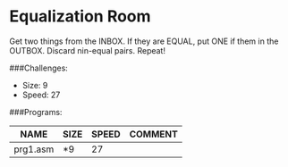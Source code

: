 # Equalization Room

Get two things from the INBOX. If they are EQUAL, put ONE if them in the OUTBOX. Discard nin-equal pairs. 
Repeat!

###Challenges:
- Size:  9
- Speed: 27

###Programs:

|NAME|SIZE|SPEED|COMMENT|
| --- | --- | --- | --- |
|prg1.asm| *9|27|
